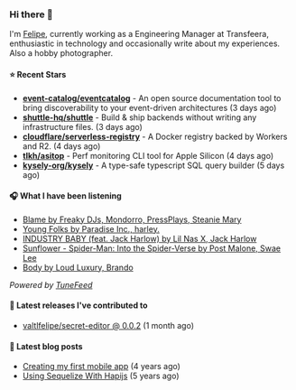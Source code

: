 ### Hi there 👋

I'm [Felipe](https://felipevm.com), currently working as a Engineering Manager at Transfeera, enthusiastic in technology and occasionally write about my experiences. Also a hobby photographer.

#### ⭐ Recent Stars
- **[event-catalog/eventcatalog](https://github.com/event-catalog/eventcatalog)** - An open source documentation tool to bring discoverability to your event-driven architectures  (3 days ago)
- **[shuttle-hq/shuttle](https://github.com/shuttle-hq/shuttle)** - Build &amp; ship backends without writing any infrastructure files. (3 days ago)
- **[cloudflare/serverless-registry](https://github.com/cloudflare/serverless-registry)** - A Docker registry backed by Workers and R2. (4 days ago)
- **[tlkh/asitop](https://github.com/tlkh/asitop)** - Perf monitoring CLI tool for Apple Silicon (4 days ago)
- **[kysely-org/kysely](https://github.com/kysely-org/kysely)** - A type-safe typescript SQL query builder (5 days ago)

#### 🎧 What I have been listening
- [Blame by Freaky DJs, Mondorro, PressPlays, Steanie Mary](https://open.spotify.com/track/61R8wqd0hPHQrUDhb5dHbY)
- [Young Folks by Paradise Inc., harley.](https://open.spotify.com/track/2cOzIulrUTQDck14KQ3fdX)
- [INDUSTRY BABY (feat. Jack Harlow) by Lil Nas X, Jack Harlow](https://open.spotify.com/track/27NovPIUIRrOZoCHxABJwK)
- [Sunflower - Spider-Man: Into the Spider-Verse by Post Malone, Swae Lee](https://open.spotify.com/track/3KkXRkHbMCARz0aVfEt68P)
- [Body by Loud Luxury, Brando](https://open.spotify.com/track/21RzyxY3EFaxVy6K4RqaU9)

_Powered by [TuneFeed](https://tunefeed.app?ref=valtlfelipe-gh-profile)_ 

#### 🚀 Latest releases I've contributed to


- [valtlfelipe/secret-editor @ 0.0.2](https://github.com/valtlfelipe/secret-editor/releases/tag/0.0.2) (1 month ago)

#### 📄 Latest blog posts
- [Creating my first mobile app](https://felipevm.com/posts/creating-my-first-mobile-app/) (4 years ago)
- [Using Sequelize With Hapijs](https://felipevm.com/posts/using-sequelize-with-hapijs/) (5 years ago)
